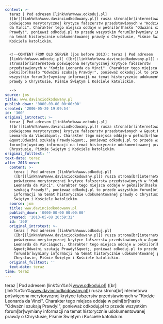 ```yaml
---
content: >-
  teraz | Pod adresem [link%n%n%www.odkoduj.pl]
  ([br][link%n%n%www.davinciodkodowany.pl]) rusza strona[br]internetowa
  poświęcona merytorycznej krytyce fałszerstw przedstawionych w "Kodzie Leonarda
  da Vinci". Charakter tego miejsca oddaje w pełni[br]hasło "Odważni szukają
  Prawdy!", ponieważ odkoduj.pl to przede wszystkim forum[br]wymiany informacji
  na temat historycznie udokumentowanej prawdy o Chrystusie, Piśmie Świętym i
  Kościele katolickim.


  <!--CONTENT FROM OLD SERVER (jos before 2013): teraz | Pod adresem
  [link%n%n%www.odkoduj.pl] ([br][link%n%n%www.davinciodkodowany.pl]) rusza
  strona[br]internetowa poświęcona merytorycznej krytyce fałszerstw
  przedstawionych w "Kodzie Leonarda da Vinci". Charakter tego miejsca oddaje w
  pełni[br]hasło "Odważni szukają Prawdy!", ponieważ odkoduj.pl to przede
  wszystkim forum[br]wymiany informacji na temat historycznie udokumentowanej
  prawdy o Chrystusie, Piśmie Świętym i Kościele katolickim.

  -->
source: jos
title: www.davinciodkodowany.pl
publish_down: '0000-00-00 00:00:00'
created: '2006-05-20 19:09:54'
id: '360'
original_introtext: >-
  teraz | Pod adresem [link%n%n%www.odkoduj.pl]
  ([br][link%n%n%www.davinciodkodowany.pl]) rusza strona[br]internetowa
  poświęcona merytorycznej krytyce fałszerstw przedstawionych w &quot;Kodzie
  Leonarda da Vinci&quot;. Charakter tego miejsca oddaje w pełni[br]hasło
  &quot;Odważni szukają Prawdy!&quot;, ponieważ odkoduj.pl to przede wszystkim
  forum[br]wymiany informacji na temat historycznie udokumentowanej prawdy o
  Chrystusie, Piśmie Świętym i Kościele katolickim.
original_fulltext: ''
text-date: teraz
after-2013-move:
  content: >-
    teraz | Pod adresem [link%n%n%www.odkoduj.pl]
    ([br][link%n%n%www.davinciodkodowany.pl]) rusza strona[br]internetowa
    poświęcona merytorycznej krytyce fałszerstw przedstawionych w "Kodzie
    Leonarda da Vinci". Charakter tego miejsca oddaje w pełni[br]hasło "Odważni
    szukają Prawdy!", ponieważ odkoduj.pl to przede wszystkim forum[br]wymiany
    informacji na temat historycznie udokumentowanej prawdy o Chrystusie, Piśmie
    Świętym i Kościele katolickim.
  source: jom
  title: www.davinciodkodowany.pl
  publish_down: '0000-00-00 00:00:00'
  created: '2013-05-08 20:59:32'
  id: '360'
  original_introtext: >-
    teraz | Pod adresem [link%n%n%www.odkoduj.pl]
    ([br][link%n%n%www.davinciodkodowany.pl]) rusza strona[br]internetowa
    poświęcona merytorycznej krytyce fałszerstw przedstawionych w &quot;Kodzie
    Leonarda da Vinci&quot;. Charakter tego miejsca oddaje w pełni[br]hasło
    &quot;Odważni szukają Prawdy!&quot;, ponieważ odkoduj.pl to przede wszystkim
    forum[br]wymiany informacji na temat historycznie udokumentowanej prawdy o
    Chrystusie, Piśmie Świętym i Kościele katolickim.
  original_fulltext: ''
  text-date: teraz
time: teraz
---
```

teraz | Pod adresem [link%n%n%www.odkoduj.pl] ([br][link%n%n%www.davinciodkodowany.pl]) rusza strona[br]internetowa poświęcona merytorycznej krytyce fałszerstw przedstawionych w "Kodzie Leonarda da Vinci". Charakter tego miejsca oddaje w pełni[br]hasło "Odważni szukają Prawdy!", ponieważ odkoduj.pl to przede wszystkim forum[br]wymiany informacji na temat historycznie udokumentowanej prawdy o Chrystusie, Piśmie Świętym i Kościele katolickim.

<!--CONTENT FROM OLD SERVER (jos before 2013): teraz | Pod adresem [link%n%n%www.odkoduj.pl] ([br][link%n%n%www.davinciodkodowany.pl]) rusza strona[br]internetowa poświęcona merytorycznej krytyce fałszerstw przedstawionych w "Kodzie Leonarda da Vinci". Charakter tego miejsca oddaje w pełni[br]hasło "Odważni szukają Prawdy!", ponieważ odkoduj.pl to przede wszystkim forum[br]wymiany informacji na temat historycznie udokumentowanej prawdy o Chrystusie, Piśmie Świętym i Kościele katolickim.
-->

<!--{{json:{"created_date":"2006-05-20 19:09:54","publish_down":"0000-00-00 00:00:00","id":"360"}}}-->
